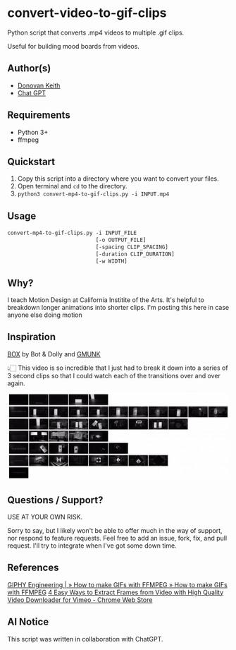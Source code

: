 # convert-video-to-gif-clips

Python script that converts .mp4 videos to multiple .gif clips.

Useful for building mood boards from videos.

## Author(s)

- [Donovan Keith](https://www.donovankeith.com)
- [Chat GPT](https://chat.openai.com)

## Requirements

- Python 3+
- ffmpeg

## Quickstart

1. Copy this script into a directory where you want to convert your files.
2. Open terminal and `cd` to the directory.
3. `python3 convert-mp4-to-gif-clips.py -i INPUT.mp4`

## Usage

```
convert-mp4-to-gif-clips.py -i INPUT_FILE
                            [-o OUTPUT_FILE]
                            [-spacing CLIP_SPACING]
                            [-duration CLIP_DURATION]
                            [-w WIDTH]
```

## Why?

I teach Motion Design at California Institite of the Arts. It's helpful to breakdown longer animations into shorter clips.
I'm posting this here in case anyone else doing motion

## Inspiration

[BOX](https://www.youtube.com/watch?v=lX6JcybgDFo)
by
Bot & Dolly and [GMUNK](https://gmunk.com/BOX)

👆🏻 This video is so incredible that I just had to break it down into a series of 3 second clips so that I could watch each of the transitions over and over again.

![Grid of Images from the video BOX](media/box-clips-in-moodboard.png)

## Questions / Support?

USE AT YOUR OWN RISK.

Sorry to say, but I likely won't be able to offer much in the way of support, nor respond to feature requests.
Feel free to add an issue, fork, fix, and pull request. I'll try to integrate when I've got some down time.

## References

[GIPHY Engineering | » How to make GIFs with FFMPEG » How to make GIFs with FFMPEG](https://engineering.giphy.com/how-to-make-gifs-with-ffmpeg/)
[4 Easy Ways to Extract Frames from Video with High Quality](https://www.videoproc.com/video-editor/extract-frames-from-video.htm)
[Video Downloader for Vimeo - Chrome Web Store](https://chrome.google.com/webstore/detail/video-downloader-for-vime/cgmcdpfpkoildicgacgldinemhgmcbgp/related?hl=en)

## AI Notice

This script was written in collaboration with ChatGPT.
